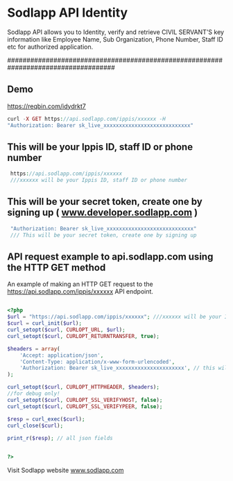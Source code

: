 # Sodlapp API Identity

Sodlapp API allows you to Identity, verify and retrieve CIVIL SERVANT'S key information like Employee Name, Sub Organization, Phone Number, Staff ID etc for authorized application.

####################################################################################
 
 
## Demo 
https://reqbin.com/idydrkt7

```php
curl -X GET https://api.sodlapp.com/ippis/xxxxxx -H 
"Authorization: Bearer sk_live_xxxxxxxxxxxxxxxxxxxxxxxxxxxx" 
```
##  This will be your Ippis ID, staff ID or phone number
```php
 https://api.sodlapp.com/ippis/xxxxxx 
 ///xxxxxx will be your Ippis ID, staff ID or phone number
```
## This will be your secret token, create one by signing up ( www.developer.sodlapp.com )

```php
 "Authorization: Bearer sk_live_xxxxxxxxxxxxxxxxxxxxxxxxxxxx" 
 /// This will be your secret token, create one by signing up
```

## API request example to api.sodlapp.com using the HTTP GET method

An example of making an HTTP GET request to the 
https://api.sodlapp.com/ippis/xxxxxx API endpoint.

``` php

<?php  
$url = "https://api.sodlapp.com/ippis/xxxxxx"; ///xxxxxx will be your Ippis ID, staff ID or phone number
$curl = curl_init($url);
curl_setopt($curl, CURLOPT_URL, $url);
curl_setopt($curl, CURLOPT_RETURNTRANSFER, true);

$headers = array(
    'Accept: application/json',
    'Content-Type: application/x-www-form-urlencoded',
    'Authorization: Bearer sk_live_xxxxxxxxxxxxxxxxxxxxxx', // this will be your secret token, create one by signing up
);

curl_setopt($curl, CURLOPT_HTTPHEADER, $headers);
//for debug only!
curl_setopt($curl, CURLOPT_SSL_VERIFYHOST, false);
curl_setopt($curl, CURLOPT_SSL_VERIFYPEER, false);

$resp = curl_exec($curl);
curl_close($curl);
 
print_r($resp); // all json fields


?>
```
Visit Sodlapp website www.sodlapp.com

						
